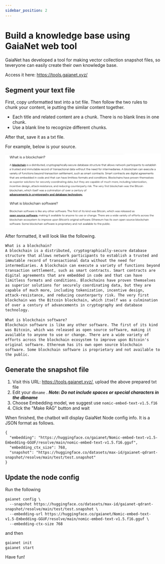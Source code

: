 ```yaml
---
sidebar_position: 2
---
```


# Build a knowledge base using GaiaNet web tool

GaiaNet has developed a tool for making vector collection snapshot files, so teveryone can easily create their own knowledge base.

Access it here: https://tools.gaianet.xyz/

## Segment your text file

First, copy unformatted text into a txt file. Then follow the two rules to chunk your content, ie putting the similar content together.

- Each title and related content are a chunk. There is no blank lines in one chunk.
- Use a blank line to recognize different chunks.

After that, save it as a txt file.

For example, below is your source.

![The input knowledge in a text file](web_tool_input.png)

After formatted, it will look like the following.

```
What is a blockchain?
A blockchain is a distributed, cryptographically-secure database structure that allows network participants to establish a trusted and immutable record of transactional data without the need for intermediaries. A blockchain can execute a variety of functions beyond transaction settlement, such as smart contracts. Smart contracts are digital agreements that are embedded in code and that can have limitless formats and conditions. Blockchains have proven themselves as superior solutions for securely coordinating data, but they are capable of much more, including tokenization, incentive design, attack-resistance, and reducing counterparty risk. The very first blockchain was the Bitcoin blockchain, which itself was a culmination of over a century of advancements in cryptography and database technology.

What is blockchain software?
Blockchain software is like any other software. The first of its kind was Bitcoin, which was released as open source software, making it available to anyone to use or change. There are a wide variety of efforts across the blockchain ecosystem to improve upon Bitcoin's original software. Ethereum has its own open source blockchain software. Some blockchain software is proprietary and not available to the public.
```

## Generate the snapshot file

1. Visit this URL: https://tools.gaianet.xyz/, upload the above prepared txt file
2. Edit your `dbname` . ***Note: Do not include spaces or special characters in the dbname***
3. Choose Embedding model, we suggest use `nomic-embed-text-v1.5.f16`
4. Click the "Make RAG" button and wait

When finished, the chatbot will display GaiaNet Node config info. It is a JSON format as follows.

```
{
  "embedding": "https://huggingface.co/gaianet/Nomic-embed-text-v1.5-Embedding-GGUF/resolve/main/nomic-embed-text-v1.5.f16.gguf",
  "embedding_ctx_size": 768,
  "snapshot": "https://huggingface.co/datasets/max-id/gaianet-qdrant-snapshot/resolve/main/test/test.snapshot"
}
```

## Update the node config

Run the following

```
gaianet config \
  --snapshot https://huggingface.co/datasets/max-id/gaianet-qdrant-snapshot/resolve/main/test/test.snapshot \
  --embedding-url https://huggingface.co/gaianet/Nomic-embed-text-v1.5-Embedding-GGUF/resolve/main/nomic-embed-text-v1.5.f16.gguf \
  --embedding-ctx-size 768
```

and then

```
gaianet init
gaianet start
```

Have fun!
